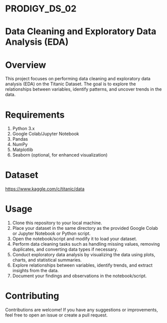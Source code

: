 # PRODIGY_DS_02
# Data Cleaning and Exploratory Data Analysis (EDA)
# Overview
This project focuses on performing data cleaning and exploratory data analysis (EDA) on the Titanic Dataset. The goal is to explore the relationships between variables, identify patterns, and uncover trends in the data.

# Requirements
1. Python 3.x
2. Google Colab/Jupyter Notebook
3. Pandas
4. NumPy
5. Matplotlib
6. Seaborn (optional, for enhanced visualization)
# Dataset
https://www.kaggle.com/c/titanic/data
# Usage
1. Clone this repository to your local machine.
2. Place your dataset in the same directory as the provided Google Colab or Jupyter Notebook or Python script.
3. Open the notebook/script and modify it to load your dataset.
4. Perform data cleaning tasks such as handling missing values, removing duplicates, and converting data types if necessary.
5. Conduct exploratory data analysis by visualizing the data using plots, charts, and statistical summaries.
6. Explore relationships between variables, identify trends, and extract insights from the data.
7. Document your findings and observations in the notebook/script.
# Contributing
Contributions are welcome! If you have any suggestions or improvements, feel free to open an issue or create a pull request.
